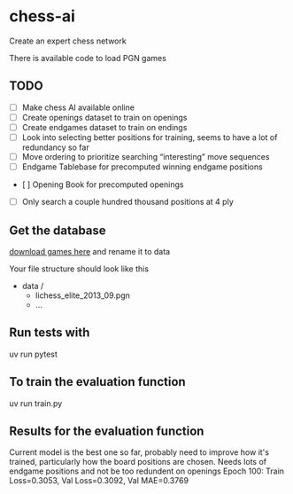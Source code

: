 # chess-ai

Create an expert chess network

There is available code to load PGN games

## TODO

- [ ] Make chess AI available online
- [ ] Create openings dataset to train on openings
- [ ] Create endgames dataset to train on endings
- [ ] Look into selecting better positions for training, seems to have a lot of redundancy so far
- [ ] Move ordering to prioritize searching “interesting” move sequences
- [ ] Endgame Tablebase for precomputed winning endgame positions
- [ ] Opening Book for precomputed openings
- [ ] Only search a couple hundred thousand positions at 4 ply

## Get the database

[download games here](https://odysee.com/@Toadofsky:b/Lichess-Elite-Database:b) and rename it to data

Your file structure should look like this

- data /
  - lichess_elite_2013_09.pgn
  - ...

## Run tests with

uv run pytest

## To train the evaluation function

uv run train.py

## Results for the evaluation function

Current model is the best one so far, probably need to improve how it's trained, particularly how the board positions are chosen. Needs lots of endgame positions and not be too redundent on openings
Epoch 100: Train Loss=0.3053, Val Loss=0.3092, Val MAE=0.3769

